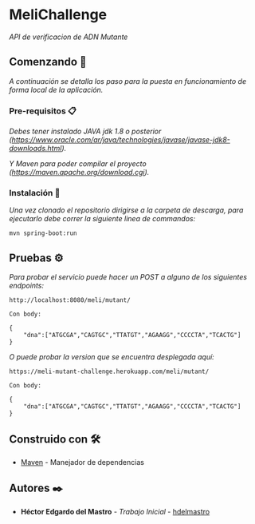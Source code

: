 # MeliChallenge

_API de verificacion de ADN Mutante_

## Comenzando 🚀

_A continuación se detalla los paso para la puesta en funcionamiento de forma local de la aplicación._

### Pre-requisitos 📋

_Debes tener instalado JAVA jdk 1.8 o posterior (https://www.oracle.com/ar/java/technologies/javase/javase-jdk8-downloads.html)._

_Y Maven para poder compilar el proyecto (https://maven.apache.org/download.cgi)._


### Instalación 🔧

_Una vez clonado el repositorio dirigirse a la carpeta de descarga, para ejecutarlo debe correr la siguiente linea de commandos:_

```
mvn spring-boot:run
```

## Pruebas ⚙️

_Para probar el servicio puede hacer un POST a alguno de los siguientes endpoints:_

```
http://localhost:8080/meli/mutant/

Con body:

{ 
	"dna":["ATGCGA","CAGTGC","TTATGT","AGAAGG","CCCCTA","TCACTG"]
}

```

_O puede probar la version que se encuentra desplegada aquí:_

```
https://meli-mutant-challenge.herokuapp.com/meli/mutant/

Con body:

{ 
	"dna":["ATGCGA","CAGTGC","TTATGT","AGAAGG","CCCCTA","TCACTG"]
}

```



## Construido con 🛠️

* [Maven](https://maven.apache.org/) - Manejador de dependencias

## Autores ✒️

* **Héctor Edgardo del Mastro** - *Trabajo Inicial* - [hdelmastro](https://github.com/hdelmastro)

